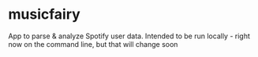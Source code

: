# musicfairy

App to parse & analyze Spotify user data. Intended to be run locally - right now on the command line, but that will change soon
